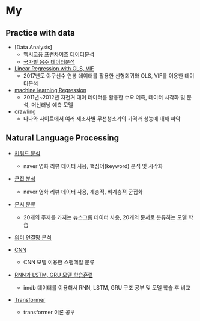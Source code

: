 # My

## Practice with data
- [Data Analysis]
  - [멕시코풍 프랜차이즈 데이터분석](https://github.com/nagasss/MySpace/blob/master/practice/Chipotle.ipynb)
  - [국가별 음주 데이터분석](https://github.com/nagasss/MySpace/blob/master/practice/Drinks.ipynb)
- [Linear Regression with OLS, VIF](https://github.com/nagasss/MySpace/blob/master/practice/baseball.ipynb)
  - 2017년도 야구선수 연봉 데이터를 활용한 선형회귀와 OLS, VIF를 이용한 데이터분석
- [machine learning Regression](https://github.com/nagasss/MySpace/blob/master/practice/bicycle_ml.ipynb)
  - 2011년~2012년 자전거 대여 데이터를 활용한 수요 예측, 데이터 시각화 및 분석, 머신러닝 예측 모델
- [crawling](https://github.com/nagasss/MySpace/blob/master/practice/crawling.ipynb)
  - 다나와 사이트에서 여러 제조사별 무선청소기의 가격과 성능에 대해 파악
## Natural Language Processing
- [키워드 분석](https://github.com/nagasss/MySpace/blob/master/NLT/Keyword_Analysis.ipynb)
  - naver 영화 리뷰 데이터 사용, 핵심어(keyword) 분석 및 시각화
  
- [군집 분석](https://github.com/nagasss/MySpace/blob/master/NLT/Cluster_Analysis.ipynb)
  - naver 영화 리뷰 데이터 사용, 계층적, 비계층적 군집화 
  
- [문서 분류](https://github.com/nagasss/MySpace/blob/master/NLT/Document_Classification.ipynb)
  - 20개의 주제를 가지는 뉴스그룹 데이터 사용, 20개의 문서로 분류하는 모델 학습
  
- [의미 연결망 분석](https://github.com/nagasss/MySpace/blob/master/NLT/Semantic_Network_Analysis.ipynb)

- [CNN](https://github.com/nagasss/MySpace/blob/master/NLT/CNN.ipynb)
  - CNN 모델 이용한 스팸메일 분류
  
- [RNN과 LSTM, GRU 모델 학습훈련](https://github.com/nagasss/MySpace/blob/master/NLT/RNN&LSTM&GRU.ipynb)
  - imdb 데이터를 이용해서 RNN, LSTM, GRU 구조 공부 및 모델 학습 후 비교

- [Transformer](https://github.com/nagasss/MySpace/blob/master/NLT/Transformer.ipynb)
  - transformer 이론 공부
